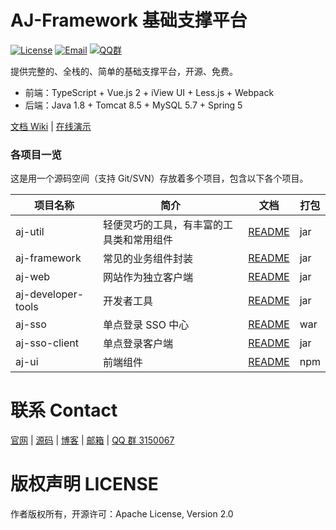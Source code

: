 
# AJ-Framework 基础支撑平台

[![License](https://img.shields.io/badge/license-Apache--2.0-green.svg?longCache=true&style=flat)](http://www.apache.org/licenses/LICENSE-2.0.txt)
[![Email](https://img.shields.io/badge/Contact--me-Email-orange.svg)](mailto:sp42@qq.com)
[![QQ群](https://framework.ajaxjs.com/static/qq.svg)](https://shang.qq.com/wpa/qunwpa?idkey=3877893a4ed3a5f0be01e809e7ac120e346102bd550deb6692239bb42de38e22) 


提供完整的、全栈的、简单的基础支撑平台，开源、免费。

- 前端：TypeScript + Vue.js 2 + iView UI + Less.js + Webpack
- 后端：Java 1.8 + Tomcat 8.5 + MySQL 5.7 + Spring 5

[文档 Wiki](../../wikis) | [在线演示](https://cp-service.ajaxjs.com/demo/)

### 各项目一览

这是用一个源码空间（支持 Git/SVN）存放着多个项目，包含以下各个项目。

|项目名称|简介|文档|打包|
|------|-----|----|------|
|aj-util|轻便灵巧的工具，有丰富的工具类和常用组件|[README](aj-util)|jar|
|aj-framework|常见的业务组件封装|[README](aj-framework)|jar|
|aj-web|网站作为独立客户端|[README](aj-web)|jar|
|aj-developer-tools |开发者工具|[README](aj-developer-tools)|jar|
|aj-sso|单点登录 SSO 中心|[README](aj-sso)|war|
|aj-sso-client |单点登录客户端|[README](aj-sso-client)|jar|
|aj-ui|前端组件|[README](aj-ui)|npm|


# 联系 Contact
  [官网](https://framework.ajaxjs.com/) | 
  [源码](https://gitee.com/sp42_admin/ajaxjs) |
  [博客](https://zhangxin.blog.csdn.net/) | 
  [邮箱](mailto://sp42@qq.com) | 
  [QQ 群 3150067](//shang.qq.com/wpa/qunwpa?idkey=99415d164e2c776567c9370cc5b0bde26f4e2e7c5068978a24d1fe7c976ace93)

# 版权声明 LICENSE
作者版权所有，开源许可：Apache License, Version 2.0